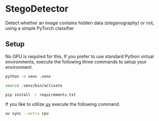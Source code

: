 # StegoDetector

Detect whether an image contains hidden data (steganography) or not, using a
simple PyTorch classifier

## Setup

No GPU is required for this. If you prefer to use standard Python virtual
environments, execute the following three commands to setup your environment.

```bash
python -m venv .venv

source .venv/bin/activate

pip install -r requirements.txt
```

If you like to utilize [uv](https://docs.astral.sh/uv/) execute the following
command.

```bash
uv sync --extra cpu
```
